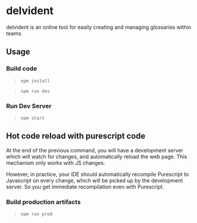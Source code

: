 # delvident

delvident is an online tool for easily creating and managing glossaries within teams.

## Usage
### Build code

> ```npm install```

> ```npm run dev```

### Run Dev Server

> ```npm start```

## Hot code reload with purescript code

At the end of the previous command, you will have a development server
which will watch for changes, and automatically reload the web page.
This mechanism only works with JS changes.

However, in practice, your IDE should automatically recompile Purescript to
Javascript on every change, which will be picked up by the development server.
So you get immediate recompilation even with Purescript.

### Build production artifacts

> ```npm run prod```

